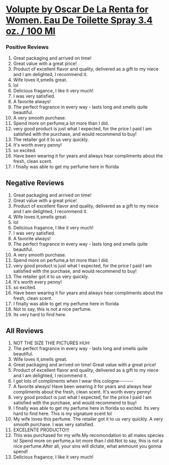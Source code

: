 # [Volupte by Oscar De La Renta for Women. Eau De Toilette Spray 3.4 oz. / 100 Ml](https://products.checkmycream.com/products/volupte-by-oscar-de-la-renta-for-women.-eau-de-toilette-spray-3.4-oz.-100-ml.html)

### Positive Reviews

<ol>
      <li>Great packaging and arrived on time!</li>
      <li>Great value with a great price!</li>
      <li>Product of excellent flavor and quality, delivered as a gift to my niece and I am delighted, I recommend it.</li>
      <li>Wife loves it,smells great.</li>
      <li>lol</li>
      <li>Delicious fragance, I like it very much!</li>
      <li>I was very satisfied.</li>
      <li>A favorite always!  </li>
      <li>The perfect fragrance in every way - lasts long and smells quite beautiful.</li>
      <li>A very smooth purchase.  </li>
      <li>Spend more on perfume,a lot more than I did.</li>
      <li>very good product is just what I expected, for the price I paid I am satisfied with the purchase, and would recommend to buy!</li>
      <li>The retailer got it to us very quickly.  </li>
      <li>It&#x27;s worth every penny!</li>
      <li>so excited.</li>
      <li>Have been wearing it for years and always hear compliments about the fresh, clean scent.  </li>
      <li>I finally was able to get my perfume here in florida</li>
</ol>


<h2>Negative Reviews</h2>
<ol>
<li> Great packaging and arrived on time!</li>
<li> Great value with a great price!</li>
<li> Product of excellent flavor and quality, delivered as a gift to my niece and I am delighted, I recommend it.</li>
<li> Wife loves it,smells great.</li>
<li> lol</li>
<li> Delicious fragance, I like it very much!</li>
<li> I was very satisfied.</li>
<li> A favorite always!  </li>
<li> The perfect fragrance in every way - lasts long and smells quite beautiful.</li>
<li> A very smooth purchase.  </li>
<li> Spend more on perfume,a lot more than I did.</li>
<li> very good product is just what I expected, for the price I paid I am satisfied with the purchase, and would recommend to buy!</li>
<li> The retailer got it to us very quickly.  </li>
<li> It&#x27;s worth every penny!</li>
<li> so excited.</li>
<li> Have been wearing it for years and always hear compliments about the fresh, clean scent.  </li>
<li> I finally was able to get my perfume here in florida</li>
<li> Not to say, this is not a nice perfume.</li>
<li> Its very hard to find here.</li>
</ol>

<h2>All Reviews</h2>

<ol>
    <li> NOT THE SIZE THIE PICTURES HUH</li>
    <li> The perfect fragrance in every way - lasts long and smells quite beautiful.</li>
    <li> Wife loves it,smells great.</li>
    <li> Great packaging and arrived on time! Great value with a great price!</li>
    <li> Product of excellent flavor and quality, delivered as a gift to my niece and I am delighted, I recommend it.</li>
    <li> I get lots of compliments when I wear this cologne-------</li>
    <li> A favorite always!  Have been wearing it for years and always hear compliments about the fresh, clean scent.  It&#x27;s worth every penny!</li>
    <li> very good product is just what I expected, for the price I paid I am satisfied with the purchase, and would recommend to buy!</li>
    <li> I finally was able to get my perfume here in florida so excited. Its very hard to find here. This is my signature scent lol</li>
    <li> My wife loves this perfume.  The retailer got it to us very quickly.  A very smooth purchase.  I was very satisfied.</li>
    <li> EXCELENTE PRODUCTO!!!</li>
    <li> This was purchased for my wife.My recomondation to all males species is! Spend more on perfume,a lot more than I did.Not to say, this is not a nice perfume.After all, your sins will dictate, what ammount you gonna spend!</li>
    <li> Delicious fragance, I like it very much!</li>
</ol>




